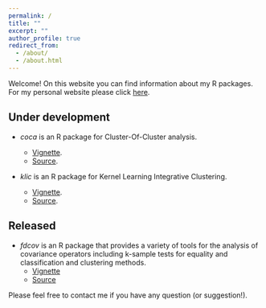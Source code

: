 ```yaml
---
permalink: /
title: ""
excerpt: ""
author_profile: true
redirect_from: 
  - /about/
  - /about.html
---
```


Welcome! On this website you can find information about my R packages. For my  personal website please click [here](https://alessandracabassi.wordpress.com).

Under development
------

* *coca* is an R package for Cluster-Of-Cluster analysis. 
  * [Vignette](https://acabassi.github.io/coca/articles/coca-vignette.html).
  * [Source](https://github.com/acabassi/coca).

* *klic* is an R package for Kernel Learning Integrative Clustering. 
  * [Vignette](https://acabassi.github.io/klic/articles/klic-vignette.html).
  * [Source](https://github.com/acabassi/klic).
  
Released
------
  
* *fdcov* is an R package that provides a variety of tools for the analysis of covariance operators including k-sample tests for equality and classification and clustering methods.
  * [Vignette](https://cran.r-project.org/web/packages/fdcov/vignettes/vignette.html)
  * [Source](https://github.com/acabassi/fdcov)

Please feel free to contact me if you have any question (or suggestion!).
